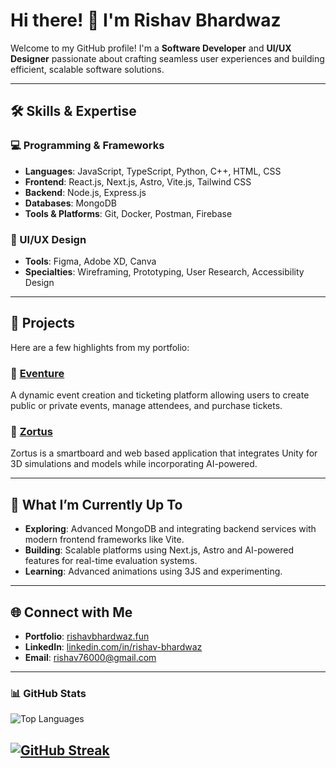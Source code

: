 
# Hi there! 👋 I'm Rishav Bhardwaz

Welcome to my GitHub profile! I'm a **Software Developer** and **UI/UX Designer** passionate about crafting seamless user experiences and building efficient, scalable software solutions.

---

## 🛠️ Skills & Expertise

### 💻 Programming & Frameworks
- **Languages**: JavaScript, TypeScript, Python, C++, HTML, CSS
- **Frontend**: React.js, Next.js, Astro, Vite.js, Tailwind CSS
- **Backend**: Node.js, Express.js
- **Databases**: MongoDB
- **Tools & Platforms**: Git, Docker, Postman, Firebase

### 🎨 UI/UX Design
- **Tools**: Figma, Adobe XD, Canva
- **Specialties**: Wireframing, Prototyping, User Research, Accessibility Design

---

## 🚀 Projects
Here are a few highlights from my portfolio:  
### 🔹 [Eventure](https://github.com/rishav-bhardwaz/eventure)  
A dynamic event creation and ticketing platform allowing users to create public or private events, manage attendees, and purchase tickets.

### 🔹 [Zortus](https://github.com/rishav-bhardwaz/zortus)  
Zortus is a smartboard and web based application that integrates Unity for 3D simulations and models while incorporating AI-powered. 

---

## 🌟 What I’m Currently Up To
- **Exploring**: Advanced MongoDB and integrating backend services with modern frontend frameworks like Vite.
- **Building**: Scalable platforms using Next.js, Astro and AI-powered features for real-time evaluation systems.
- **Learning**: Advanced animations using 3JS and experimenting.

---

## 🌐 Connect with Me
- **Portfolio**: [rishavbhardwaz.fun](https://rishavbhardwaz.fun)
- **LinkedIn**: [linkedin.com/in/rishav-bhardwaz](https://linkedin.com/in/rishavbhardwaz)
- **Email**: rishav76000@gmail.com

---

### 📊 GitHub Stats

![Top Languages](https://github-readme-stats.vercel.app/api/top-langs/?username=rishav-bhardwaz&layout=compact&theme=radical)

[![GitHub Streak](https://streak-stats.demolab.com?user=rishav-bhardwaz&theme=dark)](https://git.io/streak-stats)
---
